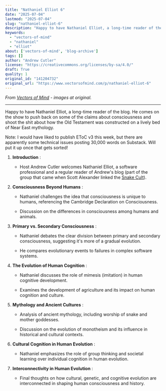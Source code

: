 ```yaml
---
title: "Nathaniel Elliot 6"
date: "2025-07-04"
lastmod: "2025-07-04"
slug: "nathaniel-elliot-6"
description: "Happy to have Nathaniel Elliot, a long-time reader of the blog. He comes on the show to push back on some of the claims about consciousness and shoot the shit about how the Old Testament was construct..."
keywords:
  - "vectors-of-mind"
  - "nathaniel"
  - "elliot"
about: ['vectors-of-mind', 'blog-archive']
tags: []
author: "Andrew Cutler"
license: "https://creativecommons.org/licenses/by-sa/4.0/"
draft: True
quality: 1
original_id: "141204732"
original_url: "https://www.vectorsofmind.com/p/nathaniel-elliot-6"
---
```

*From [Vectors of Mind](https://www.vectorsofmind.com/p/nathaniel-elliot-6) - images at original.*

---

Happy to have Nathaniel Elliot, a long-time reader of the blog. He comes on the show to push back on some of the claims about consciousness and shoot the shit about how the Old Testament was constructed on a lively bed of Near East mythology.

Note: I would have liked to publish EToC v3 this week, but there are apparently some technical issues posting 30,000 words on Substack. Will put it up once that gets sorted!

  1. **Introduction** :

     * Host Andrew Cutler welcomes Nathaniel Elliot, a software professional and a regular reader of Andrew's blog (part of the group that came when Scott Alexander linked the [Snake Cult](https://www.vectorsofmind.com/p/the-snake-cult-of-consciousness)).

  2. **Consciousness Beyond Humans** :

     * Nathaniel challenges the idea that consciousness is unique to humans, referencing the Cambridge Declaration on Consciousness.

     * Discussion on the differences in consciousness among humans and animals.

  3. **Primary vs. Secondary Consciousness** :

     * Nathaniel debates the clear division between primary and secondary consciousness, suggesting it's more of a gradual evolution.

     * He compares evolutionary events to failures in complex software systems.

  4. **The Evolution of Human Cognition** :

     * Nathaniel discusses the role of mimesis (imitation) in human cognitive development.

     * Examines the development of agriculture and its impact on human cognition and culture.

  5. **Mythology and Ancient Cultures** :

     * Analysis of ancient mythology, including worship of snake and mother goddesses.

     * Discussion on the evolution of monotheism and its influence in historical and cultural contexts.

  6. **Cultural Cognition in Human Evolution** :

     * Nathaniel emphasizes the role of group thinking and societal learning over individual cognition in human evolution.

  7. **Interconnectivity in Human Evolution** :

     * Final thoughts on how cultural, genetic, and cognitive evolution are interconnected in shaping human consciousness and history.



